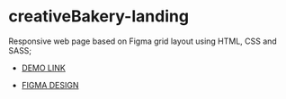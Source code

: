 # creativeBakery-landing
Responsive web page based on Figma grid layout using HTML, CSS and SASS;

- [DEMO LINK](https://anastasiiavorobets.github.io/creativeBakery-landing/)

- [FIGMA DESIGN](https://www.figma.com/file/dY3izAm0Vspsmra4lQWQIP/Bakerlab_FE-students?type=design&node-id=11342-1117)
